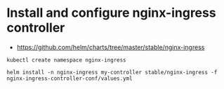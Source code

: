 # Install and configure nginx-ingress controller

* https://github.com/helm/charts/tree/master/stable/nginx-ingress

```
kubectl create namespace nginx-ingress

helm install -n nginx-ingress my-controller stable/nginx-ingress -f nginx-ingress-controller-conf/values.yml
```